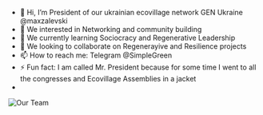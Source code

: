 - 👋 Hi, I’m President of our ukrainian ecovillage network GEN Ukraine @maxzalevski
- 👀 We interested in Networking and community building
- 🌱 We currently learning Sociocracy and Regenerative Leadership
- 💞️ We looking to collaborate on Regenerayive and Resilience projects
- 📫 How to reach me: Telegram @SimpleGreen
- ⚡ Fun fact: I am called Mr. President because for some time I went to all the congresses and Ecovillage Assemblies in a jacket
- 
![Our Team](https://genukraine.com.ua/images/2023/02/10/__dsc_2551-2.jpg)



<!---
maxzalevski/maxzalevski is a ✨ special ✨ repository because its `README.md` (this file) appears on your GitHub profile.
You can click the Preview link to take a look at your changes.
--->
